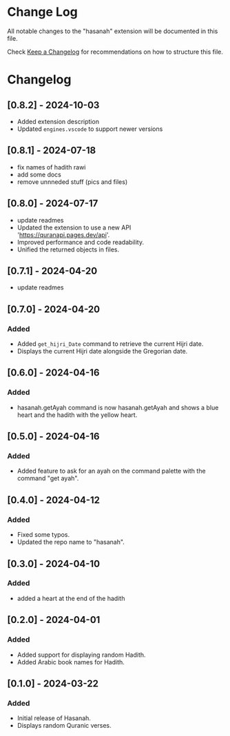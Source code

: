 # Change Log

All notable changes to the "hasanah" extension will be documented in this file.

Check [Keep a Changelog](http://keepachangelog.com/) for recommendations on how to structure this file.

# Changelog

## [0.8.2] - 2024-10-03
- Added extension description
- Updated `engines.vscode` to support newer versions

## [0.8.1] - 2024-07-18
- fix names of hadith rawi
- add some docs
- remove unnneded stuff (pics and files)

## [0.8.0] - 2024-07-17
- update readmes
- Updated the extension to use a new API 'https://quranapi.pages.dev/api'.
- Improved performance and code readability.
- Unified the returned objects in files.

## [0.7.1] - 2024-04-20
- update readmes

## [0.7.0] - 2024-04-20
### Added
- Added `get_hijri_Date` command to retrieve the current Hijri date.
- Displays the current Hijri date alongside the Gregorian date.

## [0.6.0] - 2024-04-16
### Added
- hasanah.getAyah command is now hasanah.getAyah and shows a blue heart and the hadith with the yellow heart.

## [0.5.0] - 2024-04-16
### Added
- Added feature to ask for an ayah on the command palette with the command "get ayah".

## [0.4.0] - 2024-04-12
### Added
- Fixed some typos.
- Updated the repo name to "hasanah".

## [0.3.0] - 2024-04-10
### Added
- added a heart at the end of the hadith

## [0.2.0] - 2024-04-01
### Added
- Added support for displaying random Hadith.
- Added Arabic book names for Hadith.

## [0.1.0] - 2024-03-22
### Added
- Initial release of Hasanah.
- Displays random Quranic verses.